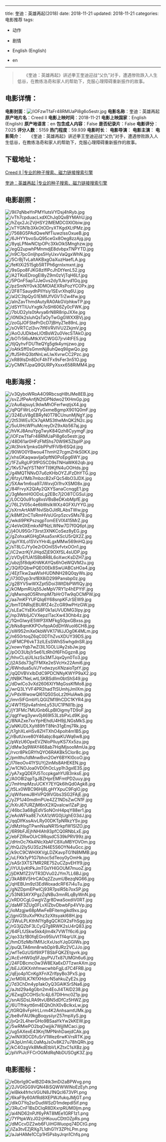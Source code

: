 
---
title: 奎迪：英雄再起(2018)
date: 2018-11-21
updated: 2018-11-21
categories: 电影推荐
tags:
- 动作
- 剧情

- English (English)
- en
---


> 　　《奎迪：英雄再起》讲述拳王奎迪迎战“父仇”对手，遭遇惨败跌入人生低谷，在教练洛奇和家人的帮助下，克服心理障碍重新振作的故事。

## **电影详情**：

**电影封面**：<img src="https://image.tmdb.org/t/p/w200/iOFzwTfaFr48RMUaPi8g6o5estr.jpg" alt="/iOFzwTfaFr48RMUaPi8g6o5estr.jpg" title="/iOFzwTfaFr48RMUaPi8g6o5estr.jpg">
**电影名称**：奎迪：英雄再起
**原产地片名**：Creed II
**电影上映时间**：2018-11-21
**电影上映国家**：English (English)
**原产地语言**：en
**包含成人内容**：False
**是否纪录片**：False
**电影评分**：7.025
**评分人数**：5159
**热门程度**：59.939
**电影时长**：
**电影导演**：
**电影主演**：
**电影简介**：　　《奎迪：英雄再起》讲述拳王奎迪迎战“父仇”对手，遭遇惨败跌入人生低谷，在教练洛奇和家人的帮助下，克服心理障碍重新振作的故事。

## **下载地址**：
[Creed II |专业的种子搜索、磁力链接搜索引擎](https://movie.amd794.com:2083/?search=Creed%20II&ordering=&mode=match_phrase&page_size=10&page=1)

[奎迪：英雄再起 |专业的种子搜索、磁力链接搜索引擎](https://movie.amd794.com:2083/?search=%E5%A5%8E%E8%BF%AA%EF%BC%9A%E8%8B%B1%E9%9B%84%E5%86%8D%E8%B5%B7&ordering=&mode=match_phrase&page_size=10&page=1)
 

## **电影剧照**：
<img src="https://image.tmdb.org/t/p/original/9il7qNbeYnPMYlutsVYDsj4hRyb.jpg" alt="/9il7qNbeYnPMYlutsVYDsj4hRyb.jpg" title="/9il7qNbeYnPMYlutsVYDsj4hRyb.jpg"><img src="https://image.tmdb.org/t/p/original/vTh7cpduacLxdXChJq0QxBYMAhU.jpg" alt="/vTh7cpduacLxdXChJq0QxBYMAhU.jpg" title="/vTh7cpduacLxdXChJq0QxBYMAhU.jpg"><img src="https://image.tmdb.org/t/p/original/hZqx2JcZVjHSY2lMEMDC0XlObiw.jpg" alt="/hZqx2JcZVjHSY2lMEMDC0XlObiw.jpg" title="/hZqx2JcZVjHSY2lMEMDC0XlObiw.jpg"><img src="https://image.tmdb.org/t/p/original/xTYGN1b3XkOtODryXTKgdXLtPMz.jpg" alt="/xTYGN1b3XkOtODryXTKgdXLtPMz.jpg" title="/xTYGN1b3XkOtODryXTKgdXLtPMz.jpg"><img src="https://image.tmdb.org/t/p/original/7568G5PAdQweNfTiuwzlssOxueB.jpg" alt="/7568G5PAdQweNfTiuwzlssOxueB.jpg" title="/7568G5PAdQweNfTiuwzlssOxueB.jpg"><img src="https://image.tmdb.org/t/p/original/6JHYYbvoSuQ95ceGx8Oeg8zzAjg.jpg" alt="/6JHYYbvoSuQ95ceGx8Oeg8zzAjg.jpg" title="/6JHYYbvoSuQ95ceGx8Oeg8zzAjg.jpg"><img src="https://image.tmdb.org/t/p/original/8yqLPNwNCtpOPc3XkOlkSMnghzw.jpg" alt="/8yqLPNwNCtpOPc3XkOlkSMnghzw.jpg" title="/8yqLPNwNCtpOPc3XkOlkSMnghzw.jpg"><img src="https://image.tmdb.org/t/p/original/egQ2upwhPMnmdjE8dvbpxTNPYTD.jpg" alt="/egQ2upwhPMnmdjE8dvbpxTNPYTD.jpg" title="/egQ2upwhPMnmdjE8dvbpxTNPYTD.jpg"><img src="https://image.tmdb.org/t/p/original/n9C7pcGnIjhps5HyUxvVaQgxWhN.jpg" alt="/n9C7pcGnIjhps5HyUxvVaQgxWhN.jpg" title="/n9C7pcGnIjhps5HyUxvVaQgxWhN.jpg"><img src="https://image.tmdb.org/t/p/original/5CrBjTvLaltAKBxgOaXuzHaefLA.jpg" alt="/5CrBjTvLaltAKBxgOaXuzHaefLA.jpg" title="/5CrBjTvLaltAKBxgOaXuzHaefLA.jpg"><img src="https://image.tmdb.org/t/p/original/feKtXi2515gb5RTPh6grnIxmxnt.jpg" alt="/feKtXi2515gb5RTPh6grnIxmxnt.jpg" title="/feKtXi2515gb5RTPh6grnIxmxnt.jpg"><img src="https://image.tmdb.org/t/p/original/9sGpo8FJKG8zIflPcJhDtYenL52.jpg" alt="/9sGpo8FJKG8zIflPcJhDtYenL52.jpg" title="/9sGpo8FJKG8zIflPcJhDtYenL52.jpg"><img src="https://image.tmdb.org/t/p/original/A2TKoEDrogEI8yZ9m0zVjTqH6Lf.jpg" alt="/A2TKoEDrogEI8yZ9m0zVjTqH6Lf.jpg" title="/A2TKoEDrogEI8yZ9m0zVjTqH6Lf.jpg"><img src="https://image.tmdb.org/t/p/original/5PGnF5apTJJeGvs2dy1Ukryd1Gq.jpg" alt="/5PGnF5apTJJeGvs2dy1Ukryd1Gq.jpg" title="/5PGnF5apTJJeGvs2dy1Ukryd1Gq.jpg"><img src="https://image.tmdb.org/t/p/original/pzSmNY0vk3DMOlAEXRsPozYCOPx.jpg" alt="/pzSmNY0vk3DMOlAEXRsPozYCOPx.jpg" title="/pzSmNY0vk3DMOlAEXRsPozYCOPx.jpg"><img src="https://image.tmdb.org/t/p/original/2F8TSauydhPlIYsiy1SEvrXhq6U.jpg" alt="/2F8TSauydhPlIYsiy1SEvrXhq6U.jpg" title="/2F8TSauydhPlIYsiy1SEvrXhq6U.jpg"><img src="https://image.tmdb.org/t/p/original/al2C3tpQyG1EMIUfVGVTrZw4fw.jpg" alt="/al2C3tpQyG1EMIUfVGVTrZw4fw.jpg" title="/al2C3tpQyG1EMIUfVGVTrZw4fw.jpg"><img src="https://image.tmdb.org/t/p/original/aInZavThmdAutyRA0AkGVphkwTP.jpg" alt="/aInZavThmdAutyRA0AkGVphkwTP.jpg" title="/aInZavThmdAutyRA0AkGVphkwTP.jpg"><img src="https://image.tmdb.org/t/p/original/dSYfTIUuYxgtk7oSH606Zy0cFWK.jpg" alt="/dSYfTIUuYxgtk7oSH606Zy0cFWK.jpg" title="/dSYfTIUuYxgtk7oSH606Zy0cFWK.jpg"><img src="https://image.tmdb.org/t/p/original/7bUD2yIs0tAvya6rN8R8ripJXXe.jpg" alt="/7bUD2yIs0tAvya6rN8R8ripJXXe.jpg" title="/7bUD2yIs0tAvya6rN8R8ripJXXe.jpg"><img src="https://image.tmdb.org/t/p/original/i0N0k2sIuhQsTaOyTwGgGWXXBVj.jpg" alt="/i0N0k2sIuhQsTaOyTwGgGWXXBVj.jpg" title="/i0N0k2sIuhQsTaOyTwGgGWXXBVj.jpg"><img src="https://image.tmdb.org/t/p/original/zoGjJOFStePrDcD7jBHyZ1e89nL.jpg" alt="/zoGjJOFStePrDcD7jBHyZ1e89nL.jpg" title="/zoGjJOFStePrDcD7jBHyZ1e89nL.jpg"><img src="https://image.tmdb.org/t/p/original/sOVRTCzl3vv7If6VRVIVU2ZkjmV.jpg" alt="/sOVRTCzl3vv7If6VRVIVU2ZkjmV.jpg" title="/sOVRTCzl3vv7If6VRVIVU2ZkjmV.jpg"><img src="https://image.tmdb.org/t/p/original/AoOJUDkbeLIOtBsW2u0VecSTAkO.jpg" alt="/AoOJUDkbeLIOtBsW2u0VecSTAkO.jpg" title="/AoOJUDkbeLIOtBsW2u0VecSTAkO.jpg"><img src="https://image.tmdb.org/t/p/original/bOTr5l6uMtkXVCWGG7jrvl4tFE5.jpg" alt="/bOTr5l6uMtkXVCWGG7jrvl4tFE5.jpg" title="/bOTr5l6uMtkXVCWGG7jrvl4tFE5.jpg"><img src="https://image.tmdb.org/t/p/original/tljQyhvFDUTteQYg5gtk4ymjzwo.jpg" alt="/tljQyhvFDUTteQYg5gtk4ymjzwo.jpg" title="/tljQyhvFDUTteQYg5gtk4ymjzwo.jpg"><img src="https://image.tmdb.org/t/p/original/oAtkSff0sGmmNj8uhQeq9iIgwQo.jpg" alt="/oAtkSff0sGmmNj8uhQeq9iIgwQo.jpg" title="/oAtkSff0sGmmNj8uhQeq9iIgwQo.jpg"><img src="https://image.tmdb.org/t/p/original/ftJ5HhQ3btNnLwLIwXvrwCC2Pzc.jpg" alt="/ftJ5HhQ3btNnLwLIwXvrwCC2Pzc.jpg" title="/ftJ5HhQ3btNnLwLIwXvrwCC2Pzc.jpg"><img src="https://image.tmdb.org/t/p/original/xR89IsDn8DcF4hTFx9sFer3n51O.jpg" alt="/xR89IsDn8DcF4hTFx9sFer3n51O.jpg" title="/xR89IsDn8DcF4hTFx9sFer3n51O.jpg"><img src="https://image.tmdb.org/t/p/original/yCMNTJpaQ9QURPyXsxx658RiMM4.jpg" alt="/yCMNTJpaQ9QURPyXsxx658RiMM4.jpg" title="/yCMNTJpaQ9QURPyXsxx658RiMM4.jpg">

## **电影海报**：
<img src="https://image.tmdb.org/t/p/original/v3QyboWRoA4O9RbcsqH8tJMe8EB.jpg" alt="/v3QyboWRoA4O9RbcsqH8tJMe8EB.jpg" title="/v3QyboWRoA4O9RbcsqH8tJMe8EB.jpg"><img src="https://image.tmdb.org/t/p/original/svZJfPeAnfjN2tGPNdwo21XHmGp.jpg" alt="/svZJfPeAnfjN2tGPNdwo21XHmGp.jpg" title="/svZJfPeAnfjN2tGPNdwo21XHmGp.jpg"><img src="https://image.tmdb.org/t/p/original/zAu6ajsuyL9dwMhOFerfwqtjsX4.jpg" alt="/zAu6ajsuyL9dwMhOFerfwqtjsX4.jpg" title="/zAu6ajsuyL9dwMhOFerfwqtjsX4.jpg"><img src="https://image.tmdb.org/t/p/original/qPQFWrLoQYyGxmeBgmpX901Q0mF.jpg" alt="/qPQFWrLoQYyGxmeBgmpX901Q0mF.jpg" title="/qPQFWrLoQYyGxmeBgmpX901Q0mF.jpg"><img src="https://image.tmdb.org/t/p/original/324EuV8gEBRyN0T78CUnunMjNgY.jpg" alt="/324EuV8gEBRyN0T78CUnunMjNgY.jpg" title="/324EuV8gEBRyN0T78CUnunMjNgY.jpg"><img src="https://image.tmdb.org/t/p/original/2t53WEu1Ck7qAMS3theMnQK2N2c.jpg" alt="/2t53WEu1Ck7qAMS3theMnQK2N2c.jpg" title="/2t53WEu1Ck7qAMS3theMnQK2N2c.jpg"><img src="https://image.tmdb.org/t/p/original/5uUIHcWPiuMcreyDrZ9xAb567aj.jpg" alt="/5uUIHcWPiuMcreyDrZ9xAb567aj.jpg" title="/5uUIHcWPiuMcreyDrZ9xAb567aj.jpg"><img src="https://image.tmdb.org/t/p/original/hVKJ8AnuYpgTwyK84Qzh8CyymgF.jpg" alt="/hVKJ8AnuYpgTwyK84Qzh8CyymgF.jpg" title="/hVKJ8AnuYpgTwyK84Qzh8CyymgF.jpg"><img src="https://image.tmdb.org/t/p/original/iOFzwTfaFr48RMUaPi8g6o5estr.jpg" alt="/iOFzwTfaFr48RMUaPi8g6o5estr.jpg" title="/iOFzwTfaFr48RMUaPi8g6o5estr.jpg"><img src="https://image.tmdb.org/t/p/original/48D61ar0HFzFMShs70W9K5ZbpIP.jpg" alt="/48D61ar0HFzFMShs70W9K5ZbpIP.jpg" title="/48D61ar0HFzFMShs70W9K5ZbpIP.jpg"><img src="https://image.tmdb.org/t/p/original/At3hirk1jmksGbPPsfFlVBr6SQd.jpg" alt="/At3hirk1jmksGbPPsfFlVBr6SQd.jpg" title="/At3hirk1jmksGbPPsfFlVBr6SQd.jpg"><img src="https://image.tmdb.org/t/p/original/90WO0YBwou4ThmH27cgmZHkS0KX.jpg" alt="/90WO0YBwou4ThmH27cgmZHkS0KX.jpg" title="/90WO0YBwou4ThmH27cgmZHkS0KX.jpg"><img src="https://image.tmdb.org/t/p/original/xhsGKaqwavlja0pftN0PoEpg6WY.jpg" alt="/xhsGKaqwavlja0pftN0PoEpg6WY.jpg" title="/xhsGKaqwavlja0pftN0PoEpg6WY.jpg"><img src="https://image.tmdb.org/t/p/original/1FZuRgUP3fPG5CD9sTNHaWK62qb.jpg" alt="/1FZuRgUP3fPG5CD9sTNHaWK62qb.jpg" title="/1FZuRgUP3fPG5CD9sTNHaWK62qb.jpg"><img src="https://image.tmdb.org/t/p/original/1Kv57wjYSTNhYTI9KjfN4uOOHds.jpg" alt="/1Kv57wjYSTNhYTI9KjfN4uOOHds.jpg" title="/1Kv57wjYSTNhYTI9KjfN4uOOHds.jpg"><img src="https://image.tmdb.org/t/p/original/g4MQTNNvD7u6zKHbOYZJFzDhYTG.jpg" alt="/g4MQTNNvD7u6zKHbOYZJFzDhYTG.jpg" title="/g4MQTNNvD7u6zKHbOYZJFzDhYTG.jpg"><img src="https://image.tmdb.org/t/p/original/6fzyU1Mb7mbzcB2xFQc54bO3JDX.jpg" alt="/6fzyU1Mb7mbzcB2xFQc54bO3JDX.jpg" title="/6fzyU1Mb7mbzcB2xFQc54bO3JDX.jpg"><img src="https://image.tmdb.org/t/p/original/5XAw1m6oa97JWxvjOi1hvXSM08x.jpg" alt="/5XAw1m6oa97JWxvjOi1hvXSM08x.jpg" title="/5XAw1m6oa97JWxvjOi1hvXSM08x.jpg"><img src="https://image.tmdb.org/t/p/original/84FrvyX2QiAy2QXYSanaCcnqgE1.jpg" alt="/84FrvyX2QiAy2QXYSanaCcnqgE1.jpg" title="/84FrvyX2QiAy2QXYSanaCcnqgE1.jpg"><img src="https://image.tmdb.org/t/p/original/3gMemH0ODoLg2EBc7j2O8TCGSul.jpg" alt="/3gMemH0ODoLg2EBc7j2O8TCGSul.jpg" title="/3gMemH0ODoLg2EBc7j2O8TCGSul.jpg"><img src="https://image.tmdb.org/t/p/original/L0CQ0u91cg8xsVBsBeDKxbMpfE.jpg" alt="/L0CQ0u91cg8xsVBsBeDKxbMpfE.jpg" title="/L0CQ0u91cg8xsVBsBeDKxbMpfE.jpg"><img src="https://image.tmdb.org/t/p/original/76L2V05c4e6bWsIkWXz4GFXUYYG.jpg" alt="/76L2V05c4e6bWsIkWXz4GFXUYYG.jpg" title="/76L2V05c4e6bWsIkWXz4GFXUYYG.jpg"><img src="https://image.tmdb.org/t/p/original/sXrnArtAMFNvISbOJitRLAbsTWw.jpg" alt="/sXrnArtAMFNvISbOJitRLAbsTWw.jpg" title="/sXrnArtAMFNvISbOJitRLAbsTWw.jpg"><img src="https://image.tmdb.org/t/p/original/k8Mf2nCTsRmHVsUGrp5zcvSMs78.jpg" alt="/k8Mf2nCTsRmHVsUGrp5zcvSMs78.jpg" title="/k8Mf2nCTsRmHVsUGrp5zcvSMs78.jpg"><img src="https://image.tmdb.org/t/p/original/wkdi9PKPszsgpTomEEVIX415MrZ.jpg" alt="/wkdi9PKPszsgpTomEEVIX415MrZ.jpg" title="/wkdi9PKPszsgpTomEEVIX415MrZ.jpg"><img src="https://image.tmdb.org/t/p/original/4eVe0XEmkxNPNzLWNw7D7f0Q6pt.jpg" alt="/4eVe0XEmkxNPNzLWNw7D7f0Q6pt.jpg" title="/4eVe0XEmkxNPNzLWNw7D7f0Q6pt.jpg"><img src="https://image.tmdb.org/t/p/original/j4OU95Gr73irst3XNKCoSez8yEG.jpg" alt="/j4OU95Gr73irst3XNKCoSez8yEG.jpg" title="/j4OU95Gr73irst3XNKCoSez8yEG.jpg"><img src="https://image.tmdb.org/t/p/original/gZohxaKGHgDAsa5xnKScU5rQX2Z.jpg" alt="/gZohxaKGHgDAsa5xnKScU5rQX2Z.jpg" title="/gZohxaKGHgDAsa5xnKScU5rQX2Z.jpg"><img src="https://image.tmdb.org/t/p/original/quYXtLo1SVxYHr4LgxMMw569nHQ.jpg" alt="/quYXtLo1SVxYHr4LgxMMw569nHQ.jpg" title="/quYXtLo1SVxYHr4LgxMMw569nHQ.jpg"><img src="https://image.tmdb.org/t/p/original/sT8LCJYy0e2rDOnlS5vfvtxOOn1.jpg" alt="/sT8LCJYy0e2rDOnlS5vfvtxOOn1.jpg" title="/sT8LCJYy0e2rDOnlS5vfvtxOOn1.jpg"><img src="https://image.tmdb.org/t/p/original/iC2wzrKjYJHqdZjE9OXfSL4sUDP.jpg" alt="/iC2wzrKjYJHqdZjE9OXfSL4sUDP.jpg" title="/iC2wzrKjYJHqdZjE9OXfSL4sUDP.jpg"><img src="https://image.tmdb.org/t/p/original/zVDyEfUA1SBb8R8L6oXwcKsDZH7.jpg" alt="/zVDyEfUA1SBb8R8L6oXwcKsDZH7.jpg" title="/zVDyEfUA1SBb8R8L6oXwcKsDZH7.jpg"><img src="https://image.tmdb.org/t/p/original/ubzj5f8dpKhWKAYQs6hOeWQVM2u.jpg" alt="/ubzj5f8dpKhWKAYQs6hOeWQVM2u.jpg" title="/ubzj5f8dpKhWKAYQs6hOeWQVM2u.jpg"><img src="https://image.tmdb.org/t/p/original/3QifDQbwPQEO0Ek8SwUABCsHOa4.jpg" alt="/3QifDQbwPQEO0Ek8SwUABCsHOa4.jpg" title="/3QifDQbwPQEO0Ek8SwUABCsHOa4.jpg"><img src="https://image.tmdb.org/t/p/original/4EjtTkw2aaWlxHUDNNH28Q0qyWs.jpg" alt="/4EjtTkw2aaWlxHUDNNH28Q0qyWs.jpg" title="/4EjtTkw2aaWlxHUDNNH28Q0qyWs.jpg"><img src="https://image.tmdb.org/t/p/original/i730Dyp3rsfBX8iD299Pansbp0z.jpg" alt="/i730Dyp3rsfBX8iD299Pansbp0z.jpg" title="/i730Dyp3rsfBX8iD299Pansbp0z.jpg"><img src="https://image.tmdb.org/t/p/original/g2BYV5wWXZpt5Doi3WtDbPWfIQy.jpg" alt="/g2BYV5wWXZpt5Doi3WtDbPWfIQy.jpg" title="/g2BYV5wWXZpt5Doi3WtDbPWfIQy.jpg"><img src="https://image.tmdb.org/t/p/original/kOMpmRUq55JeMpV7RY1z4hEPYtF.jpg" alt="/kOMpmRUq55JeMpV7RY1z4hEPYtF.jpg" title="/kOMpmRUq55JeMpV7RY1z4hEPYtF.jpg"><img src="https://image.tmdb.org/t/p/original/qMwnqdO5RhmpM7bHrOTw9qOCMPW.jpg" alt="/qMwnqdO5RhmpM7bHrOTw9qOCMPW.jpg" title="/qMwnqdO5RhmpM7bHrOTw9qOCMPW.jpg"><img src="https://image.tmdb.org/t/p/original/aa7mKFYUFQIq6Y68snpKFJrSEW9.jpg" alt="/aa7mKFYUFQIq6Y68snpKFJrSEW9.jpg" title="/aa7mKFYUFQIq6Y68snpKFJrSEW9.jpg"><img src="https://image.tmdb.org/t/p/original/bmTDNRsjEBURfZ4cZcGR9wPHzGW.jpg" alt="/bmTDNRsjEBURfZ4cZcGR9wPHzGW.jpg" title="/bmTDNRsjEBURfZ4cZcGR9wPHzGW.jpg"><img src="https://image.tmdb.org/t/p/original/sLEaCYsEKvS8F0k1aUVUDMG3lpy.jpg" alt="/sLEaCYsEKvS8F0k1aUVUDMG3lpy.jpg" title="/sLEaCYsEKvS8F0k1aUVUDMG3lpy.jpg"><img src="https://image.tmdb.org/t/p/original/np3WbIjJCVXepzITacXw43Ohb4z.jpg" alt="/np3WbIjJCVXepzITacXw43Ohb4z.jpg" title="/np3WbIjJCVXepzITacXw43Ohb4z.jpg"><img src="https://image.tmdb.org/t/p/original/1QnGIwyiE5WP3XMFkg50pxGBxss.jpg" alt="/1QnGIwyiE5WP3XMFkg50pxGBxss.jpg" title="/1QnGIwyiE5WP3XMFkg50pxGBxss.jpg"><img src="https://image.tmdb.org/t/p/original/bNs8qmKKPOvfqoA0dDHWuoI6CH8.jpg" alt="/bNs8qmKKPOvfqoA0dDHWuoI6CH8.jpg" title="/bNs8qmKKPOvfqoA0dDHWuoI6CH8.jpg"><img src="https://image.tmdb.org/t/p/original/sW952mXe0kbWVK17WJJOg0K4MLm.jpg" alt="/sW952mXe0kbWVK17WJJOg0K4MLm.jpg" title="/sW952mXe0kbWVK17WJJOg0K4MLm.jpg"><img src="https://image.tmdb.org/t/p/original/n650rtoqZ6qC0DThZvsXDUY39DS.jpg" alt="/n650rtoqZ6qC0DThZvsXDUY39DS.jpg" title="/n650rtoqZ6qC0DThZvsXDUY39DS.jpg"><img src="https://image.tmdb.org/t/p/original/dFMCP6vkT3zILEsSWhS5whgdnSR.jpg" alt="/dFMCP6vkT3zILEsSWhS5whgdnSR.jpg" title="/dFMCP6vkT3zILEsSWhS5whgdnSR.jpg"><img src="https://image.tmdb.org/t/p/original/xowvYqb7wZl3lL1GOLUAy2sbJw.jpg" alt="/xowvYqb7wZl3lL1GOLUAy2sbJw.jpg" title="/xowvYqb7wZl3lL1GOLUAy2sbJw.jpg"><img src="https://image.tmdb.org/t/p/original/pOO3Ubj1r5e61LtRh0f6FhGgzn8.jpg" alt="/pOO3Ubj1r5e61LtRh0f6FhGgzn8.jpg" title="/pOO3Ubj1r5e61LtRh0f6FhGgzn8.jpg"><img src="https://image.tmdb.org/t/p/original/hhvCLqUlLlszSs3MTJqxQyn0To3.jpg" alt="/hhvCLqUlLlszSs3MTJqxQyn0To3.jpg" title="/hhvCLqUlLlszSs3MTJqxQyn0To3.jpg"><img src="https://image.tmdb.org/t/p/original/j2ASds73gTFMXe2eSVcHx22Ami6.jpg" alt="/j2ASds73gTFMXe2eSVcHx22Ami6.jpg" title="/j2ASds73gTFMXe2eSVcHx22Ami6.jpg"><img src="https://image.tmdb.org/t/p/original/6Wndua5uVJYvdwzyoXNzaioTptY.jpg" alt="/6Wndua5uVJYvdwzyoXNzaioTptY.jpg" title="/6Wndua5uVJYvdwzyoXNzaioTptY.jpg"><img src="https://image.tmdb.org/t/p/original/qQDVBVxIbDdC9PDCNNyKWYP9aX2.jpg" alt="/qQDVBVxIbDdC9PDCNNyKWYP9aX2.jpg" title="/qQDVBVxIbDdC9PDCNNyKWYP9aX2.jpg"><img src="https://image.tmdb.org/t/p/original/tNBK7NeLwtLSKBSdIlm0btShS49.jpg" alt="/tNBK7NeLwtLSKBSdIlm0btShS49.jpg" title="/tNBK7NeLwtLSKBSdIlm0btShS49.jpg"><img src="https://image.tmdb.org/t/p/original/dDwlCo3vXd2606XIYMqGssKfMo8.jpg" alt="/dDwlCo3vXd2606XIYMqGssKfMo8.jpg" title="/dDwlCo3vXd2606XIYMqGssKfMo8.jpg"><img src="https://image.tmdb.org/t/p/original/wrQ3LYVF4PR2hadTtSUmhjJmIXm.jpg" alt="/wrQ3LYVF4PR2hadTtSUmhjJmIXm.jpg" title="/wrQ3LYVF4PR2hadTtSUmhjJmIXm.jpg"><img src="https://image.tmdb.org/t/p/original/vPdxWwowQl61QS0SoLz2tHulAwb.jpg" alt="/vPdxWwowQl61QS0SoLz2tHulAwb.jpg" title="/vPdxWwowQl61QS0SoLz2tHulAwb.jpg"><img src="https://image.tmdb.org/t/p/original/imn5lFGmbYLQGlZM19hCDC1KYR4.jpg" alt="/imn5lFGmbYLQGlZM19hCDC1KYR4.jpg" title="/imn5lFGmbYLQGlZM19hCDC1KYR4.jpg"><img src="https://image.tmdb.org/t/p/original/4WTfSjlv4afnImLy53UC1PNIl1b.jpg" alt="/4WTfSjlv4afnImLy53UC1PNIl1b.jpg" title="/4WTfSjlv4afnImLy53UC1PNIl1b.jpg"><img src="https://image.tmdb.org/t/p/original/jY3FMc7MUGnb6LpBlOigmyTD9oF.jpg" alt="/jY3FMc7MUGnb6LpBlOigmyTD9oF.jpg" title="/jY3FMc7MUGnb6LpBlOigmyTD9oF.jpg"><img src="https://image.tmdb.org/t/p/original/qgtYwg3ywv0j469I53LzbPxLd9K.jpg" alt="/qgtYwg3ywv0j469I53LzbPxLd9K.jpg" title="/qgtYwg3ywv0j469I53LzbPxLd9K.jpg"><img src="https://image.tmdb.org/t/p/original/8NAZxe7xxYpHEhdU4H9jLNGsMkS.jpg" alt="/8NAZxe7xxYpHEhdU4H9jLNGsMkS.jpg" title="/8NAZxe7xxYpHEhdU4H9jLNGsMkS.jpg"><img src="https://image.tmdb.org/t/p/original/aNKUDLXyIt89frT8Nn31gEmj7Rk.jpg" alt="/aNKUDLXyIt89frT8Nn31gEmj7Rk.jpg" title="/aNKUDLXyIt89frT8Nn31gEmj7Rk.jpg"><img src="https://image.tmdb.org/t/p/original/t7ghXLeHSv8ZHTXhO4poIt4m1B5.jpg" alt="/t7ghXLeHSv8ZHTXhO4poIt4m1B5.jpg" title="/t7ghXLeHSv8ZHTXhO4poIt4m1B5.jpg"><img src="https://image.tmdb.org/t/p/original/rButUxve80Y46abjc8qaKUWq6w8.jpg" alt="/rButUxve80Y46abjc8qaKUWq6w8.jpg" title="/rButUxve80Y46abjc8qaKUWq6w8.jpg"><img src="https://image.tmdb.org/t/p/original/pWzU6OpxEVZNIoPlIuyKS7Xx5zu.jpg" alt="/pWzU6OpxEVZNIoPlIuyKS7Xx5zu.jpg" title="/pWzU6OpxEVZNIoPlIuyKS7Xx5zu.jpg"><img src="https://image.tmdb.org/t/p/original/dMw3q9WAY468ab7HqIMjsooMmUa.jpg" alt="/dMw3q9WAY468ab7HqIMjsooMmUa.jpg" title="/dMw3q9WAY468ab7HqIMjsooMmUa.jpg"><img src="https://image.tmdb.org/t/p/original/rvcr8PkGRYhQYO6RAKBk5Clor8c.jpg" alt="/rvcr8PkGRYhQYO6RAKBk5Clor8c.jpg" title="/rvcr8PkGRYhQYO6RAKBk5Clor8c.jpg"><img src="https://image.tmdb.org/t/p/original/pmlthu1dMnwBvn2OeY6BYKI0coO.jpg" alt="/pmlthu1dMnwBvn2OeY6BYKI0coO.jpg" title="/pmlthu1dMnwBvn2OeY6BYKI0coO.jpg"><img src="https://image.tmdb.org/t/p/original/l7IleoOv41YSUYj2inMs8AHEKEN.jpg" alt="/l7IleoOv41YSUYj2inMs8AHEKEN.jpg" title="/l7IleoOv41YSUYj2inMs8AHEKEN.jpg"><img src="https://image.tmdb.org/t/p/original/w1CNOJoa0VD0hOcLyp1h3gxlE3S.jpg" alt="/w1CNOJoa0VD0hOcLyp1h3gxlE3S.jpg" title="/w1CNOJoa0VD0hOcLyp1h3gxlE3S.jpg"><img src="https://image.tmdb.org/t/p/original/yA7xgQDEPJ5TccpkgahYUB3nksE.jpg" alt="/yA7xgQDEPJ5TccpkgahYUB3nksE.jpg" title="/yA7xgQDEPJ5TccpkgahYUB3nksE.jpg"><img src="https://image.tmdb.org/t/p/original/A0O8l2qpTgJBZHprEMFmtPD2uuy.jpg" alt="/A0O8l2qpTgJBZHprEMFmtPD2uuy.jpg" title="/A0O8l2qpTgJBZHprEMFmtPD2uuy.jpg"><img src="https://image.tmdb.org/t/p/original/7mHmpMzuUCKY7EYQk6lhQd0Agk8.jpg" alt="/7mHmpMzuUCKY7EYQk6lhQd0Agk8.jpg" title="/7mHmpMzuUCKY7EYQk6lhQd0Agk8.jpg"><img src="https://image.tmdb.org/t/p/original/t5Lx0WBC96Hj8LgHYXpuC9FqlO.jpg" alt="/t5Lx0WBC96Hj8LgHYXpuC9FqlO.jpg" title="/t5Lx0WBC96Hj8LgHYXpuC9FqlO.jpg"><img src="https://image.tmdb.org/t/p/original/qWifsewJ8HVPQ9lVGbs3SG2FAjE.jpg" alt="/qWifsewJ8HVPQ9lVGbs3SG2FAjE.jpg" title="/qWifsewJ8HVPQ9lVGbs3SG2FAjE.jpg"><img src="https://image.tmdb.org/t/p/original/yZP1J40mdImPUe4ZZ1NDsZwCN1F.jpg" alt="/yZP1J40mdImPUe4ZZ1NDsZwCN1F.jpg" title="/yZP1J40mdImPUe4ZZ1NDsZwCN1F.jpg"><img src="https://image.tmdb.org/t/p/original/hXrJ67URZjM6nX2XQvaIcwi1ZaP.jpg" alt="/hXrJ67URZjM6nX2XQvaIcwi1ZaP.jpg" title="/hXrJ67URZjM6nX2XQvaIcwi1ZaP.jpg"><img src="https://image.tmdb.org/t/p/original/46bc3a68gEdVSoNOnH4pqY88er1.jpg" alt="/46bc3a68gEdVSoNOnH4pqY88er1.jpg" title="/46bc3a68gEdVSoNOnH4pqY88er1.jpg"><img src="https://image.tmdb.org/t/p/original/eAoWFka8E7vXA1zWG0jUghE03dJ.jpg" alt="/eAoWFka8E7vXA1zWG0jUghE03dJ.jpg" title="/eAoWFka8E7vXA1zWG0jUghE03dJ.jpg"><img src="https://image.tmdb.org/t/p/original/qqDIfKssAivLRy00DKTpNRkzYSv.jpg" alt="/qqDIfKssAivLRy00DKTpNRkzYSv.jpg" title="/qqDIfKssAivLRy00DKTpNRkzYSv.jpg"><img src="https://image.tmdb.org/t/p/original/dMzHsgTPwnNsaNR15rkpfW1SIZO.jpg" alt="/dMzHsgTPwnNsaNR15rkpfW1SIZO.jpg" title="/dMzHsgTPwnNsaNR15rkpfW1SIZO.jpg"><img src="https://image.tmdb.org/t/p/original/6R9bFJEjhNHlAh93pfCQ0RNbLxE.jpg" alt="/6R9bFJEjhNHlAh93pfCQ0RNbLxE.jpg" title="/6R9bFJEjhNHlAh93pfCQ0RNbLxE.jpg"><img src="https://image.tmdb.org/t/p/original/ebFZlRwOUrC9RqsdC539kPRV99z.jpg" alt="/ebFZlRwOUrC9RqsdC539kPRV99z.jpg" title="/ebFZlRwOUrC9RqsdC539kPRV99z.jpg"><img src="https://image.tmdb.org/t/p/original/dHnOc7Kk4NlcXbAFC8XuMBYOVOm.jpg" alt="/dHnOc7Kk4NlcXbAFC8XuMBYOVOm.jpg" title="/dHnOc7Kk4NlcXbAFC8XuMBYOVOm.jpg"><img src="https://image.tmdb.org/t/p/original/thQJ2ly5U3Sz2N4E5S6OYN4uGcc.jpg" alt="/thQJ2ly5U3Sz2N4E5S6OYN4uGcc.jpg" title="/thQJ2ly5U3Sz2N4E5S6OYN4uGcc.jpg"><img src="https://image.tmdb.org/t/p/original/k9cC9CWHXKVgLDZKavpTG1N8MMB.jpg" alt="/k9cC9CWHXKVgLDZKavpTG1N8MMB.jpg" title="/k9cC9CWHXKVgLDZKavpTG1N8MMB.jpg"><img src="https://image.tmdb.org/t/p/original/uLFKk1yP1G7bhoc5dTeoy0yOmHk.jpg" alt="/uLFKk1yP1G7bhoc5dTeoy0yOmHk.jpg" title="/uLFKk1yP1G7bhoc5dTeoy0yOmHk.jpg"><img src="https://image.tmdb.org/t/p/original/sASr3XTS7MR2RE752uCZpvEH1f9.jpg" alt="/sASr3XTS7MR2RE752uCZpvEH1f9.jpg" title="/sASr3XTS7MR2RE752uCZpvEH1f9.jpg"><img src="https://image.tmdb.org/t/p/original/iYUUjvKtPkJmTGsYHlGOUM7muoZ.jpg" alt="/iYUUjvKtPkJmTGsYHlGOUM7muoZ.jpg" title="/iYUUjvKtPkJmTGsYHlGOUM7muoZ.jpg"><img src="https://image.tmdb.org/t/p/original/jiDKM1Z2iVTR3DVu02JYm7LL6BJ.jpg" alt="/jiDKM1Z2iVTR3DVu02JYm7LL6BJ.jpg" title="/jiDKM1Z2iVTR3DVu02JYm7LL6BJ.jpg"><img src="https://image.tmdb.org/t/p/original/3kAB8V5HrCAOq2ZzumUBezqNG66.jpg" alt="/3kAB8V5HrCAOq2ZzumUBezqNG66.jpg" title="/3kAB8V5HrCAOq2ZzumUBezqNG66.jpg"><img src="https://image.tmdb.org/t/p/original/qHEBUm9zl3EdWoxadcRF67i4uTu.jpg" alt="/qHEBUm9zl3EdWoxadcRF67i4uTu.jpg" title="/qHEBUm9zl3EdWoxadcRF67i4uTu.jpg"><img src="https://image.tmdb.org/t/p/original/gNZDpmEPwICj93R7pslR5b7oxSP.jpg" alt="/gNZDpmEPwICj93R7pslR5b7oxSP.jpg" title="/gNZDpmEPwICj93R7pslR5b7oxSP.jpg"><img src="https://image.tmdb.org/t/p/original/53N83AYXPgzZqNBu3mnRLqByWnN.jpg" alt="/53N83AYXPgzZqNBu3mnRLqByWnN.jpg" title="/53N83AYXPgzZqNBu3mnRLqByWnN.jpg"><img src="https://image.tmdb.org/t/p/original/xRDOCgLGwgVZgr8DwaSoxdiV0RT.jpg" alt="/xRDOCgLGwgVZgr8DwaSoxdiV0RT.jpg" title="/xRDOCgLGwgVZgr8DwaSoxdiV0RT.jpg"><img src="https://image.tmdb.org/t/p/original/daMF3ZUg0FLvXlZbvDbwbFp4VVp.jpg" alt="/daMF3ZUg0FLvXlZbvDbwbFp4VVp.jpg" title="/daMF3ZUg0FLvXlZbvDbwbFp4VVp.jpg"><img src="https://image.tmdb.org/t/p/original/ioMzgjw68pMwFeBFitemgikd9xs.jpg" alt="/ioMzgjw68pMwFeBFitemgikd9xs.jpg" title="/ioMzgjw68pMwFeBFitemgikd9xs.jpg"><img src="https://image.tmdb.org/t/p/original/jgniGStuXxPKhz3zXItsyakI68H.jpg" alt="/jgniGStuXxPKhz3zXItsyakI68H.jpg" title="/jgniGStuXxPKhz3zXItsyakI68H.jpg"><img src="https://image.tmdb.org/t/p/original/3WuLPLKthN1Yg8gQCKOX2sFhSgg.jpg" alt="/3WuLPLKthN1Yg8gQCKOX2sFhSgg.jpg" title="/3WuLPLKthN1Yg8gQCKOX2sFhSgg.jpg"><img src="https://image.tmdb.org/t/p/original/rG3jQZbF3LCyQ7g8RWK2sU4rQ83.jpg" alt="/rG3jQZbF3LCyQ7g8RWK2sU4rQ83.jpg" title="/rG3jQZbF3LCyQ7g8RWK2sU4rQ83.jpg"><img src="https://image.tmdb.org/t/p/original/64FLfJSkw5kk4jIm4k7VWTf6ci6.jpg" alt="/64FLfJSkw5kk4jIm4k7VWTf6ci6.jpg" title="/64FLfJSkw5kk4jIm4k7VWTf6ci6.jpg"><img src="https://image.tmdb.org/t/p/original/qo33z1B0fqEGro95IuVtTf4qrUX.jpg" alt="/qo33z1B0fqEGro95IuVtTf4qrUX.jpg" title="/qo33z1B0fqEGro95IuVtTf4qrUX.jpg"><img src="https://image.tmdb.org/t/p/original/hmD5zMbi1MIfJcXxUsoYJqGGIWs.jpg" alt="/hmD5zMbi1MIfJcXxUsoYJqGGIWs.jpg" title="/hmD5zMbi1MIfJcXxUsoYJqGGIWs.jpg"><img src="https://image.tmdb.org/t/p/original/puQLTA6mn8rwbDplrBJRz2VCJJo.jpg" alt="/puQLTA6mn8rwbDplrBJRz2VCJJo.jpg" title="/puQLTA6mn8rwbDplrBJRz2VCJJo.jpg"><img src="https://image.tmdb.org/t/p/original/wfTeGzUSif9XPTBSbFQKZEtgvrk.jpg" alt="/wfTeGzUSif9XPTBSbFQKZEtgvrk.jpg" title="/wfTeGzUSif9XPTBSbFQKZEtgvrk.jpg"><img src="https://image.tmdb.org/t/p/original/AcEvHW0q5FJpyPVJTx87UMGh6u6.jpg" alt="/AcEvHW0q5FJpyPVJTx87UMGh6u6.jpg" title="/AcEvHW0q5FJpyPVJTx87UMGh6u6.jpg"><img src="https://image.tmdb.org/t/p/original/24FDBcmc0w3W8EXa6xD7TzwrAXm.jpg" alt="/24FDBcmc0w3W8EXa6xD7TzwrAXm.jpg" title="/24FDBcmc0w3W8EXa6xD7TzwrAXm.jpg"><img src="https://image.tmdb.org/t/p/original/bEJJGKXnhfmwcwhbFgjLd7C4FRB.jpg" alt="/bEJJGKXnhfmwcwhbFgjLd7C4FRB.jpg" title="/bEJJGKXnhfmwcwhbFgjLd7C4FRB.jpg"><img src="https://image.tmdb.org/t/p/original/qEjo4p1CnKgXFnXZrlfpyBo3PxS.jpg" alt="/qEjo4p1CnKgXFnXZrlfpyBo3PxS.jpg" title="/qEjo4p1CnKgXFnXZrlfpyBo3PxS.jpg"><img src="https://image.tmdb.org/t/p/original/xrM0IILK7KfXHdxrN5ahkuZyE2s.jpg" alt="/xrM0IILK7KfXHdxrN5ahkuZyE2s.jpg" title="/xrM0IILK7KfXHdxrN5ahkuZyE2s.jpg"><img src="https://image.tmdb.org/t/p/original/7d3ChDn4yp1akOyQ3GAlKSrSNa6.jpg" alt="/7d3ChDn4yp1akOyQ3GAlKSrSNa6.jpg" title="/7d3ChDn4yp1akOyQ3GAlKSrSNa6.jpg"><img src="https://image.tmdb.org/t/p/original/aJtd29a4gGbn2m4EoJI4TAlD238.jpg" alt="/aJtd29a4gGbn2m4EoJI4TAlD238.jpg" title="/aJtd29a4gGbn2m4EoJI4TAlD238.jpg"><img src="https://image.tmdb.org/t/p/original/6ZxqjDCOHSc1c4jL67DIHmc0Z1p.jpg" alt="/6ZxqjDCOHSc1c4jL67DIHmc0Z1p.jpg" title="/6ZxqjDCOHSc1c4jL67DIHmc0Z1p.jpg"><img src="https://image.tmdb.org/t/p/original/snAISDsLRA9tvUBN5dDfCz5HWZ.jpg" alt="/snAISDsLRA9tvUBN5dDfCz5HWZ.jpg" title="/snAISDsLRA9tvUBN5dDfCz5HWZ.jpg"><img src="https://image.tmdb.org/t/p/original/6UTfhkytt6m4EQhOhX0vBclkxLw.jpg" alt="/6UTfhkytt6m4EQhOhX0vBclkxLw.jpg" title="/6UTfhkytt6m4EQhOhX0vBclkxLw.jpg"><img src="https://image.tmdb.org/t/p/original/tGRQ8vFpHrLLrm4K2AnhsamtUMk.jpg" alt="/tGRQ8vFpHrLLrm4K2AnhsamtUMk.jpg" title="/tGRQ8vFpHrLLrm4K2AnhsamtUMk.jpg"><img src="https://image.tmdb.org/t/p/original/be8vFAU9kgBoqysiiyrZ57mpXyS.jpg" alt="/be8vFAU9kgBoqysiiyrZ57mpXyS.jpg" title="/be8vFAU9kgBoqysiiyrZ57mpXyS.jpg"><img src="https://image.tmdb.org/t/p/original/jvQr2L4herGHo9BSaaYkYw2kKEW.jpg" alt="/jvQr2L4herGHo9BSaaYkYw2kKEW.jpg" title="/jvQr2L4herGHo9BSaaYkYw2kKEW.jpg"><img src="https://image.tmdb.org/t/p/original/5wRMiePO2bqOwjjik7WjjlMCaci.jpg" alt="/5wRMiePO2bqOwjjik7WjjlMCaci.jpg" title="/5wRMiePO2bqOwjjik7WjjlMCaci.jpg"><img src="https://image.tmdb.org/t/p/original/ug5AXexE43Knj1MPNnhDaejdCAk.jpg" alt="/ug5AXexE43Knj1MPNnhDaejdCAk.jpg" title="/ug5AXexE43Knj1MPNnhDaejdCAk.jpg"><img src="https://image.tmdb.org/t/p/original/wINX9DCDfuSrV1Wez6rwKVrsRTK.jpg" alt="/wINX9DCDfuSrV1Wez6rwKVrsRTK.jpg" title="/wINX9DCDfuSrV1Wez6rwKVrsRTK.jpg"><img src="https://image.tmdb.org/t/p/original/A3pUm14LOaMqJsOv8K27u78hQRh.jpg" alt="/A3pUm14LOaMqJsOv8K27u78hQRh.jpg" title="/A3pUm14LOaMqJsOv8K27u78hQRh.jpg"><img src="https://image.tmdb.org/t/p/original/kC4OzgVk8MkdEtbVLKZtxC1sXBz.jpg" alt="/kC4OzgVk8MkdEtbVLKZtxC1sXBz.jpg" title="/kC4OzgVk8MkdEtbVLKZtxC1sXBz.jpg"><img src="https://image.tmdb.org/t/p/original/pIVPiJcFFCrOGMdRqNbDUSOgK3Z.jpg" alt="/pIVPiJcFFCrOGMdRqNbDUSOgK3Z.jpg" title="/pIVPiJcFFCrOGMdRqNbDUSOgK3Z.jpg">

## **电影图标**：
<img src="https://image.tmdb.org/t/p/original/eDbrIg9CwIB2D4tk3mDi2aBPWvg.png" alt="/eDbrIg9CwIB2D4tk3mDi2aBPWvg.png" title="/eDbrIg9CwIB2D4tk3mDi2aBPWvg.png"><img src="https://image.tmdb.org/t/p/original/2JVGtGG9VQN48iSQWWWlNoEzEyh.png" alt="/2JVGtGG9VQN48iSQWWWlNoEzEyh.png" title="/2JVGtGG9VQN48iSQWWWlNoEzEyh.png"><img src="https://image.tmdb.org/t/p/original/eIBkk4frhcVGUN8J1NQcI673VPl.png" alt="/eIBkk4frhcVGUN8J1NQcI673VPl.png" title="/eIBkk4frhcVGUN8J1NQcI673VPl.png"><img src="https://image.tmdb.org/t/p/original/6kaF9y60AfRd8XEPWJfukqJMjGT.png" alt="/6kaF9y60AfRd8XEPWJfukqJMjGT.png" title="/6kaF9y60AfRd8XEPWJfukqJMjGT.png"><img src="https://image.tmdb.org/t/p/original/dIkO7Yq2srDudWSzD1mdepdI5if.png" alt="/dIkO7Yq2srDudWSzD1mdepdI5if.png" title="/dIkO7Yq2srDudWSzD1mdepdI5if.png"><img src="https://image.tmdb.org/t/p/original/3RuCnF1BsDClqR8DXxrpRUM0Ijm.png" alt="/3RuCnF1BsDClqR8DXxrpRUM0Ijm.png" title="/3RuCnF1BsDClqR8DXxrpRUM0Ijm.png"><img src="https://image.tmdb.org/t/p/original/ai4ND62nPJf6yPAT8MEe1GRF1z1.png" alt="/ai4ND62nPJf6yPAT8MEe1GRF1z1.png" title="/ai4ND62nPJf6yPAT8MEe1GRF1z1.png"><img src="https://image.tmdb.org/t/p/original/7YPtpkWzJ02rjHKouuCDttOZpRs.png" alt="/7YPtpkWzJ02rjHKouuCDttOZpRs.png" title="/7YPtpkWzJ02rjHKouuCDttOZpRs.png"><img src="https://image.tmdb.org/t/p/original/dMCcvDZ2wb6FUiHGWuopq74DCtG.png" alt="/dMCcvDZ2wb6FUiHGWuopq74DCtG.png" title="/dMCcvDZ2wb6FUiHGWuopq74DCtG.png"><img src="https://image.tmdb.org/t/p/original/iZa3tvEZjRXg7L1dhG1Y3ZPhLPm.png" alt="/iZa3tvEZjRXg7L1dhG1Y3ZPhLPm.png" title="/iZa3tvEZjRXg7L1dhG1Y3ZPhLPm.png"><img src="https://image.tmdb.org/t/p/original/aJaHAMe1CCp1H5PsbyJrqn1Chfq.png" alt="/aJaHAMe1CCp1H5PsbyJrqn1Chfq.png" title="/aJaHAMe1CCp1H5PsbyJrqn1Chfq.png">
